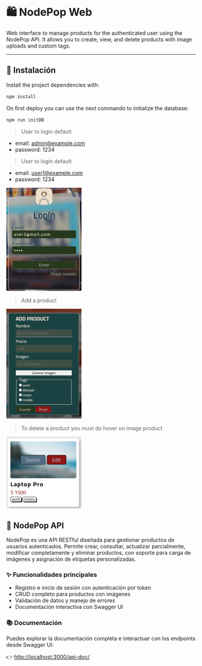 # 🛍️ NodePop Web

Web interface to manage products for the authenticated user using the NodePop API. It allows you to create, view, and delete products with image uploads and custom tags.

---

## 🚀 Instalación

Install the project dependencies with:

```bash
npm install
 ```

 On first deploy you can use the next commando to initialize the database:

 ```sh
 npm run initDB
 ```

> User to login default

- email: admin@example.com
- password: 1234

> User to login default

- email: user1@example.com
- password: 1234


 <img src="assets-readme/login.png" width="200" alt="login view">

> Add a product

<img src="assets-readme/add-product.png" width="200" alt="login view">

 > To delete a product you must do hover on image product

 <img src="assets-readme/delete-product.png" width="200" alt="delete a product">


 ## 🧾 NodePop API

NodePop es una API RESTful diseñada para gestionar productos de usuarios autenticados. Permite crear, consultar, actualizar parcialmente, modificar completamente y eliminar productos, con soporte para carga de imágenes y asignación de etiquetas personalizadas.

### ✨ Funcionalidades principales

- Registro e inicio de sesión con autenticación por token
- CRUD completo para productos con imágenes
- Validación de datos y manejo de errores
- Documentación interactiva con Swagger UI

### 📚 Documentación

Puedes explorar la documentación completa e interactuar con los endpoints desde Swagger UI:

👉 [http://localhost:3000/api-doc/](http://localhost:3000/api-doc/)